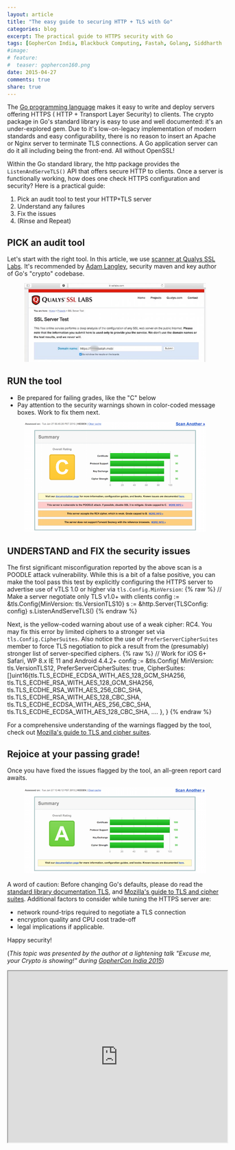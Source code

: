 ```yaml
---
layout: article
title: "The easy guide to securing HTTP + TLS with Go"
categories: blog
excerpt: The practical guide to HTTPS security with Go
tags: [GopherCon India, Blackbuck Computing, Fastah, Golang, Siddharth Mathur, Go programming language, Crypto, TLS, HTTPS, Excuse me your Crypto is showing]
#image:
# feature: 
#  teaser: gophercon160.png
date: 2015-04-27
comments: true
share: true
---
```



The [Go programming language](http://golang.org) makes it easy to write and deploy servers offering HTTPS ( HTTP + Transport Layer Security) to clients. The crypto package in Go's standard library is easy to use and well documented: it's an under-explored gem. Due to it's low-on-legacy implementation of modern standards and easy configurability, there is no reason to insert an Apache or Nginx server to terminate TLS connections. A Go application server can do it all including being the front-end. All without OpenSSL!

Within the Go standard library, the http package provides the ```ListenAndServeTLS()``` API that offers secure HTTP to clients. Once a server is functionally working, how does one check HTTPS configuration and security? Here is a practical guide: 

1. Pick an audit tool to test your HTTP+TLS server
3. Understand any failures
4. Fix the issues
5. (Rinse and Repeat)

## PICK an audit tool
Let's start with the right tool. In this article, we use [scanner at Qualys SSL Labs](https://www.ssllabs.com/ssltest/). It's recommended by [Adam Langley](https://www.imperialviolet.org/2014/12/08/poodleagain.html), security maven and key author of Go's "crypto" codebase.
<figure>
	<img src="/images/SSL-labs-Start-Page.jpg">
</figure>	

## RUN the tool
  * Be prepared for failing grades, like the "C" below
  * Pay attention to the security warnings shown in color-coded message boxes. Work to fix them next. 
<figure>
	<img src="/images/SSL-Labs-C-grade.png">
</figure>

## UNDERSTAND and FIX the security issues
The first significant misconfiguration reported by the above scan is a POODLE attack vulnerability. 
While this is a bit of a false positive, you can make the tool pass this test by explicitly configuring the HTTPS server to advertise use of vTLS 1.0 or higher via ```tls.Config.MinVersion```:
{% raw %}
	// Make a server negotiate only TLS v1.0+ with clients
	config := &tls.Config{MinVersion: tls.VersionTLS10}
	s := &http.Server{TLSConfig: config}
	s.ListenAndServeTLS()
{% endraw %}

Next, is the yellow-coded warning about use of a weak cipher: RC4. You may fix this error by limited ciphers to a stronger set via ```tls.Config.CipherSuites```. Also notice the use of ```PreferServerCipherSuites``` member to force TLS negotiation to pick a result from the (presumably) stronger list of server-specified ciphers. 
{% raw %}
	// Work for iOS 6+ Safari, WP 8.x IE 11 and Android 4.4.2+
	config := &tls.Config{
		MinVersion:               tls.VersionTLS12,
		PreferServerCipherSuites: true,
		CipherSuites: []uint16{tls.TLS_ECDHE_ECDSA_WITH_AES_128_GCM_SHA256,
			tls.TLS_ECDHE_RSA_WITH_AES_128_GCM_SHA256,
			tls.TLS_ECDHE_RSA_WITH_AES_256_CBC_SHA,
			tls.TLS_ECDHE_RSA_WITH_AES_128_CBC_SHA,
			tls.TLS_ECDHE_ECDSA_WITH_AES_256_CBC_SHA,
			tls.TLS_ECDHE_ECDSA_WITH_AES_128_CBC_SHA,
			....
		},
	}
{% endraw %}

For a comprehensive understanding of the warnings flagged by the tool, check out [Mozilla's guide to TLS and cipher suites](https://wiki.mozilla.org/Security/Server_Side_TLS). 


## Rejoice at your passing grade!
Once you have fixed the issues flagged by the tool, an all-green report card awaits. 
<figure>
	<img src="/images/SSL-Labs-A-grade.png">
</figure>

A word of caution: Before changing Go's defaults, please do read the [standard library documentation TLS](http://golang.org/pkg/crypto/tls/), and [Mozilla's guide to TLS and cipher suites](https://wiki.mozilla.org/Security/Server_Side_TLS). Additional factors to consider while tuning the HTTPS server are:

 * network round-trips required to negotiate a TLS connection
 * encryption quality and CPU cost trade-off
 * legal implications if applicable. 

Happy security!

(_This topic was presented by the author at a lightening talk "Excuse me, your Crypto is showing!" during [GopherCon India 2015](http://www.gophercon.in)_)

<iframe src="https://www.slideshare.net/slideshow/embed_code/key/HQAB6OQ2mVoGDY" width="512" height="400" frameborder="5" marginwidth="0" marginheight="0" scrolling="no" sandbox="allow-scripts allow-same-origin allow-popups" seamless="seamless"></iframe>